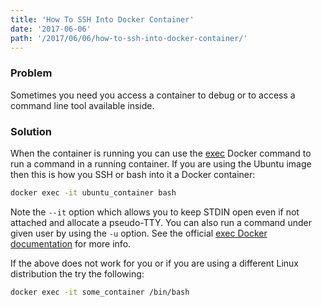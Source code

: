 ```yaml
---
title: 'How To SSH Into Docker Container'
date: '2017-06-06'
path: '/2017/06/06/how-to-ssh-into-docker-container/'
---
```


### Problem

Sometimes you need you access a container to debug or to access a command line tool available inside.

### Solution

When the container is running you can use the [exec](https://docs.docker.com/engine/reference/commandline/exec/) Docker command to run a command in a running container. If you are using the Ubuntu image then this is how you SSH or bash into it a Docker container:

```bash
docker exec -it ubuntu_container bash
```

Note the `--it` option which allows you to keep STDIN open even if not attached and allocate a pseudo-TTY. You can also run a command under given user by using the `-u` option. See the official [exec Docker documentation](https://docs.docker.com/engine/reference/commandline/exec/#usage) for more info.

If the above does not work for you or if you are using a different Linux distribution the try the following:

```bash
docker exec -it some_container /bin/bash
```
